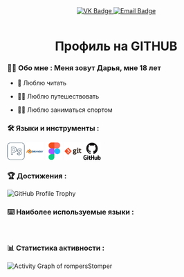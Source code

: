<div id="badges" align="center">  
    <a href="https://vk.com/nikto_voidness"> 
        <img src="https://img.shields.io/badge/VK-blue?style-for-the-badge&logo=VK&logoColor-white" alt="VK Badge"/>  
    </a>  
    <a href="https://mail.google.com/mail/u/2/#inbox">   
        <img src="https://img.shields.io/badge/EMAIL-red?style-for-the-badge&logo=Gmail&logoColor-white" alt="Email Badge"/>  
    </a>  
</div> 
 
<div id="viewprof" align="center">  
    <img src="https://komarev.com/ghpvc/?username=Nyni109&style-flat-square&color=blue" alt=""/>  
</div> 
 
<div id="heythere" align="center">  
    <h1>Профиль на GITHUB</h1>  
</div> 
 
 
### :woman_technologist: Обо мне : Меня зовут Дарья, мне 18 лет 
 
 
- :brain: Люблю читать 
 
- :woman_pilot: Люблю путешествовать 
 
- :biking_woman: Люблю заниматься спортом 
 
 
### :hammer_and_wrench: Языки и инструменты : 
 
<div>  
    <img src="https://github.com/devicons/devicon/blob/master/icons/photoshop/photoshop-line.svg" width="40" height="40"/>  
    <img src="https://github.com/devicons/devicon/blob/master/icons/blender/blender-original-wordmark.svg" width="40" height="40"/>  
    <img src="https://github.com/devicons/devicon/blob/master/icons/figma/figma-original.svg" width="40" height="40"/>  
    <img src="https://github.com/devicons/devicon/blob/master/icons/git/git-original-wordmark.svg" width="40" height="40"/>  
    <img src="https://github.com/devicons/devicon/blob/master/icons/github/github-original-wordmark.svg" width="40" height="40"/>  
</div> 
 
### :trophy: Достижения :  
 
<div>  
    <img src="https://github-profile-trophy.vercel.app/?username=Nyni109" alt="GitHub Profile Trophy"/>   
</div> 
 
### :keyboard: Наиболее используемые языки : 
 
<div>  
    <img src="https://github-readme-stats.vercel.app/api/top-langs/?username=Nyni109" alt=""/>   
</div> 
 
### :bar_chart: Статистика активности : 
 
<div>  
    <img src="https://github-readme-activity-graph.vercel.app/graph?username=Nyni109&theme=react-dark" alt="Activity Graph of rompersStomper"/>   
</div>
